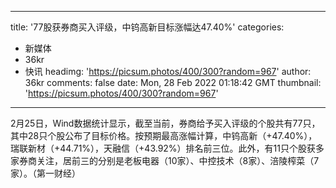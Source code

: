 
---
title: '77股获券商买入评级，中钨高新目标涨幅达47.40%'
categories: 
 - 新媒体
 - 36kr
 - 快讯
headimg: 'https://picsum.photos/400/300?random=967'
author: 36kr
comments: false
date: Mon, 28 Feb 2022 01:18:42 GMT
thumbnail: 'https://picsum.photos/400/300?random=967'
---

<div>   
2月25日，Wind数据统计显示，截至当前，券商给予买入评级的个股共有77只，其中28只个股公布了目标价格。按预期最高涨幅计算，中钨高新（+47.40%），瑞联新材（+44.71%），天融信（+43.92%）排名前三位。此外，有11只个股获多家券商关注，居前三的分别是老板电器（10家）、中控技术（8家）、涪陵榨菜（7家）。（第一财经）  
</div>
            